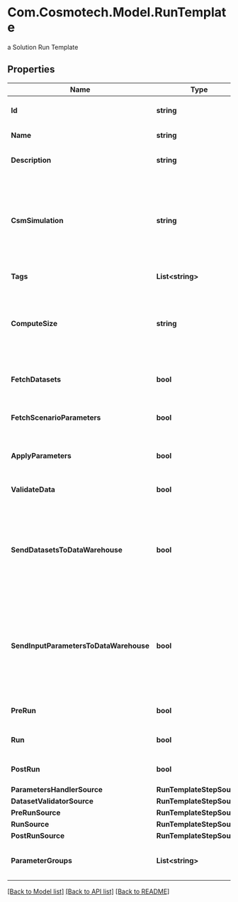# Com.Cosmotech.Model.RunTemplate
a Solution Run Template

## Properties

Name | Type | Description | Notes
------------ | ------------- | ------------- | -------------
**Id** | **string** | the Solution Run Template id | 
**Name** | **string** | the Run Template name | 
**Description** | **string** | the Run Template description | [optional] 
**CsmSimulation** | **string** | the Cosmo Tech simulation name. This information is send to the Engine. Mandatory information if no Engine is defined | [optional] 
**Tags** | **List&lt;string&gt;** | the list of Run Template tags | [optional] 
**ComputeSize** | **string** | the compute size needed for this Run Template. Standard sizes are basic and highcpu. Default is basic | [optional] 
**FetchDatasets** | **bool** | whether or not the fetch dataset step is done | [optional] 
**FetchScenarioParameters** | **bool** | whether or not the fetch parameters step is done | [optional] 
**ApplyParameters** | **bool** | whether or not the apply parameter step is done | [optional] 
**ValidateData** | **bool** | whether or not the validate step is done | [optional] 
**SendDatasetsToDataWarehouse** | **bool** | whether or not the Datasets values are send to the DataWarehouse prior to Simulation Run. If not set follow the Workspace setting | [optional] 
**SendInputParametersToDataWarehouse** | **bool** | whether or not the input parameters values are send to the DataWarehouse prior to Simulation Run. If not set follow the Workspace setting | [optional] 
**PreRun** | **bool** | whether or not the pre-run step is done | [optional] 
**Run** | **bool** | whether or not the run step is done | [optional] 
**PostRun** | **bool** | whether or not the post-run step is done | [optional] 
**ParametersHandlerSource** | **RunTemplateStepSource** |  | [optional] 
**DatasetValidatorSource** | **RunTemplateStepSource** |  | [optional] 
**PreRunSource** | **RunTemplateStepSource** |  | [optional] 
**RunSource** | **RunTemplateStepSource** |  | [optional] 
**PostRunSource** | **RunTemplateStepSource** |  | [optional] 
**ParameterGroups** | **List&lt;string&gt;** | the ordered list of parameters groups for the Run Template | [optional] 

[[Back to Model list]](../README.md#documentation-for-models) [[Back to API list]](../README.md#documentation-for-api-endpoints) [[Back to README]](../README.md)

